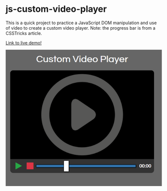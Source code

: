 # js-custom-video-player


This is a quick project to practice a JavaScript DOM manipulation 
and use of video to create a custom video player. Note: the progress bar is
from a CSSTricks article.

[Link to live demo!](https://hunter71a.github.io/demoProjects/js-custom-video-player/index.html)


![alt text](https://github.com/Hunter71a/js-custom-video-player/blob/master/screen.PNG?raw=true)
